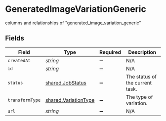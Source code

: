 # GeneratedImageVariationGeneric

columns and relationships of "generated_image_variation_generic"


## Fields

| Field                                                               | Type                                                                | Required                                                            | Description                                                         |
| ------------------------------------------------------------------- | ------------------------------------------------------------------- | ------------------------------------------------------------------- | ------------------------------------------------------------------- |
| `createdAt`                                                         | *string*                                                            | :heavy_minus_sign:                                                  | N/A                                                                 |
| `id`                                                                | *string*                                                            | :heavy_minus_sign:                                                  | N/A                                                                 |
| `status`                                                            | [shared.JobStatus](../../../sdk/models/shared/jobstatus.md)         | :heavy_minus_sign:                                                  | The status of the current task.                                     |
| `transformType`                                                     | [shared.VariationType](../../../sdk/models/shared/variationtype.md) | :heavy_minus_sign:                                                  | The type of variation.                                              |
| `url`                                                               | *string*                                                            | :heavy_minus_sign:                                                  | N/A                                                                 |